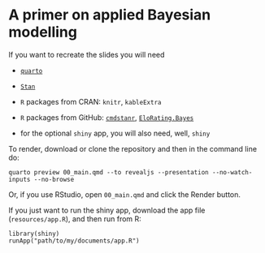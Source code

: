 # A primer on applied Bayesian modelling

If you want to recreate the slides you will need

- [`quarto`](https://quarto.org)

- [`Stan`](https://mc-stan.org)

- `R` packages from CRAN: `knitr`, `kableExtra`

- `R` packages from GitHub: [`cmdstanr`](https://github.com/stan-dev/cmdstanr), [`EloRating.Bayes`](https://github.com/gobbios/EloRating.Bayes)

- for the optional `shiny` app, you will also need, well, `shiny`

To render, download or clone the repository and then in the command line do:

```
quarto preview 00_main.qmd --to revealjs --presentation --no-watch-inputs --no-browse
```

Or, if you use RStudio, open `00_main.qmd` and click the Render button.

If you just want to run the shiny app, download the app file (`resources/app.R`), and then run from R:

```
library(shiny)
runApp("path/to/my/documents/app.R")
```


